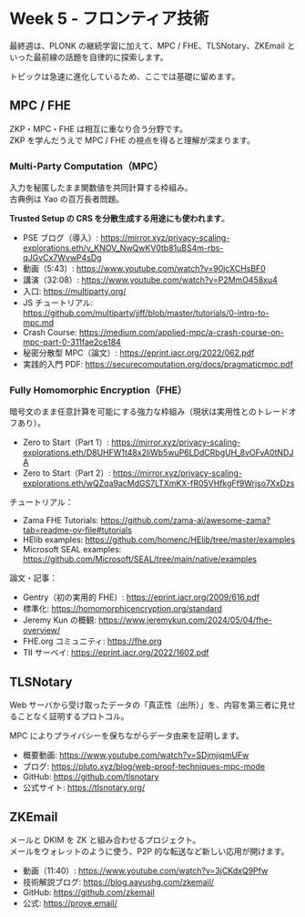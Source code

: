  # Week 5 - フロンティア技術
 
 最終週は、PLONK の継続学習に加えて、MPC / FHE、TLSNotary、ZKEmail といった最前線の話題を自律的に探索します。
 
 トピックは急速に進化しているため、ここでは基礎に留めます。
 
 ## MPC / FHE
 
 ZKP・MPC・FHE は相互に重なり合う分野です。  
 ZKP を学んだうえで MPC / FHE の視点を得ると理解が深まります。
 
 ### Multi-Party Computation（MPC）
 
 入力を秘匿したまま関数値を共同計算する枠組み。  
 古典例は Yao の百万長者問題。
 
 **Trusted Setup の CRS を分散生成する用途にも使われます**。
 
 - PSE ブログ（導入）: https://mirror.xyz/privacy-scaling-explorations.eth/v_KNOV_NwQwKV0tb81uBS4m-rbs-qJGvCx7WvwP4sDg
 - 動画（5:43）: https://www.youtube.com/watch?v=90jcXCHsBF0
 - 講演（32:08）: https://www.youtube.com/watch?v=P2MmO458xu4
 - 入口: https://multiparty.org/
 - JS チュートリアル: https://github.com/multiparty/jiff/blob/master/tutorials/0-intro-to-mpc.md
 - Crash Course: https://medium.com/applied-mpc/a-crash-course-on-mpc-part-0-311fae2ce184
 - 秘密分散型 MPC（論文）: https://eprint.iacr.org/2022/062.pdf
 - 実践的入門 PDF: https://securecomputation.org/docs/pragmaticmpc.pdf
 
 ### Fully Homomorphic Encryption（FHE）
 
 暗号文のまま任意計算を可能にする強力な枠組み（現状は実用性とのトレードオフあり）。
 
 - Zero to Start（Part 1）: https://mirror.xyz/privacy-scaling-explorations.eth/D8UHFW1t48x2liWb5wuP6LDdCRbgUH_8vOFvA0tNDJA
 - Zero to Start（Part 2）: https://mirror.xyz/privacy-scaling-explorations.eth/wQZqa9acMdGS7LTXmKX-fR05VHfkgFf9Wrjso7XxDzs
 
 チュートリアル：
 - Zama FHE Tutorials: https://github.com/zama-ai/awesome-zama?tab=readme-ov-file#tutorials
 - HElib examples: https://github.com/homenc/HElib/tree/master/examples
 - Microsoft SEAL examples: https://github.com/Microsoft/SEAL/tree/main/native/examples
 
 論文・記事：
 - Gentry（初の実用的 FHE）: https://eprint.iacr.org/2009/616.pdf
 - 標準化: https://homomorphicencryption.org/standard
 - Jeremy Kun の概観: https://www.jeremykun.com/2024/05/04/fhe-overview/
 - FHE.org コミュニティ: https://fhe.org
 - TII サーベイ: https://eprint.iacr.org/2022/1602.pdf
 
 ## TLSNotary
 
 Web サーバから受け取ったデータの「真正性（出所）」を、内容を第三者に見せることなく証明するプロトコル。
 
 MPC によりプライバシーを保ちながらデータ由来を証明します。
 
 - 概要動画: https://www.youtube.com/watch?v=SDjmjiqmUFw
 - ブログ: https://pluto.xyz/blog/web-proof-techniques-mpc-mode
 - GitHub: https://github.com/tlsnotary
 - 公式サイト: https://tlsnotary.org/
 
 ## ZKEmail
 
 メールと DKIM を ZK と組み合わせるプロジェクト。  
 メールをウォレットのように使う、P2P 的な転送など新しい応用が開けます。
 
 - 動画（11:40）: https://www.youtube.com/watch?v=3jCKdxQ9Pfw
 - 技術解説ブログ: https://blog.aayushg.com/zkemail/
 - GitHub: https://github.com/zkemail
 - 公式: https://prove.email/
 
